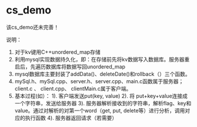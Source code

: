 # cs_demo
该cs_demo还未完善！

说明：
  1. 对于kv键用C++unordered_map存储
  2. 利用mysql实现数据持久化，即：在存储前先将kv数据写入数据库。服务器重启后，先遍历数据库将数据写回unordered_map
  3. mysql数据库主要封装了addData()、deleteDate()和rollback（）三个函数。
  4. mySql.h、mySql.cpp、server.h、server.cpp、main.c函数属于服务器； client.c 、 client.cpp、 clientMain.c属于客户端。
  5. 基本过程(如）：
  1). 客户端发送put(key, value)
  2). 将 put+key+value连接成一个字符串，发送给服务器
  3). 服务器解析接收到的字符串，解析flag、key和value。通过对解析的对第一个word（get, put, delete等）进行分析，调用对应的执行函数
  4). 服务器返回请求（若需要）
